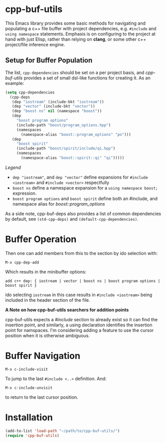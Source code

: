 cpp-buf-utils
==============
This Emacs library provides some basic methods for navigating and
populating a c++ file buffer with project dependencies, e.g. ```#include``` and ```using namespace``` statements. Emphasis is on configuring to the project at hand with just Elisp, rather than
relying on **clang**, or some other c++ project/file inference engine.

## Setup for Buffer Population
The list, ```cpp-dependencies``` should be set on a per project basis,
and *cpp-buf-utils* provides a set of small dsl-like functions
for creating it. As an example: 
```lisp
(setq cpp-dependencies
  (cpp-deps
   (dep "iostream" (include-bkt "iostream"))
   (dep "vector" (include-bkt "vector"))
   (dep "boost ns" nil (namespace "boost"))
   (dep
	 "boost program options"
	 (include-path "boost/program_options.hpp")
	 (namespaces
	   (namespace-alias "boost::program_options" "po")))
   (dep
	 "boost spirit"
	 (include-path "boost/spirit/include/qi.hpp")
	 (namespaces
	   (namespace-alias "boost::spirit::qi" "qi")))))
```

*Legend*
  * ```dep "iostream"```, and ```dep "vector"``` define expansions for ```#include <iostream>``` and ```#include <vector>```
  respectfully
  * ```boost ns``` define a namespace expansion for a ```using namespace boost;``` expression.
  * ```boost program options``` and ```boost spirit``` define both an #include, and namespace alias for *boost::program_options*

As a side note, cpp-buf-deps also provides a list of common dependencies by default, see ```(std-cpp-deps)``` and ```(default-cpp-dependencies)```.

# Buffer Operation 
Then one can add members from this to the section by ido selection with:
```
M-x cpp-dep-add 
```
Which results in the minibuffer options:
```
add c++ dep: { iostream | vector | boost ns | boost program options | boost spirit } 
```

ido selecting ```iostream``` in this case results in ```#include <iostream>``` being included in
the header section of the file.

**A Note on how cpp-buf-utils searchers for addition points**

cpp-buf-utils expects a *#include* section to already exist so it can find
the insertion point, and similarly, a using declaration identifies the insertion
point for namspaces. I'm considering adding a feature to use the cursor position
when it is otherwise ambiguous. 

# Buffer Navigation
```elisp
M-x c-include-visit
```
To jump to the last ```#include <..>``` definition. And:

```elisp
M-x c-include-unvisit
```
to return to the last cursor position.

# Installation
```lisp
(add-to-list 'load-path "~/path/to/cpp-buf-utils/")
(require 'cpp-buf-utils)
```
